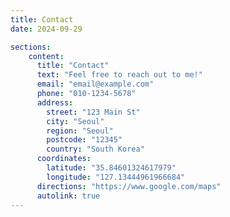 ```yaml
---
title: Contact
date: 2024-09-29

sections:
    content:
      title: "Contact"
      text: "Feel free to reach out to me!"
      email: "email@example.com"
      phone: "010-1234-5678"
      address:
        street: "123 Main St"
        city: "Seoul"
        region: "Seoul"
        postcode: "12345"
        country: "South Korea"
      coordinates:
        latitude: "35.84601324617979"
        longitude: "127.13444961966684"
      directions: "https://www.google.com/maps"
      autolink: true
---
```

